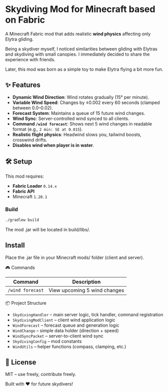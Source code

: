 # Skydiving Mod for Minecraft based on Fabric

A Minecraft Fabric mod that adds realistic **wind physics** affecting only Elytra gliding.

Being a skydiver myself, I noticed similarities between gliding with Elytras
and skydiving with small canopies. I immediately decided to share the experience
with friends.

Later, this mod was born as a simple toy to make Elytra flying a bit more fun.


## ✨ Features

- **Dynamic Wind Direction**: Wind rotates gradually (15° per minute).
- **Variable Wind Speed**: Changes by ±0.002 every 60 seconds (clamped between 0.0–0.02).
- **Forecast System**: Maintains a queue of 15 future wind changes.
- **Wind Sync**: Server-controlled wind synced to all clients.
- **Command `/wind forecast`**: Shows next 5 wind changes in readable format (e.g., `2 min: SE at 0.015`).
- **Realistic flight physics**: Headwind slows you, tailwind boosts, crosswind drifts.
- **Disables wind when player is in water**.

## 🛠 Setup

This mod requires:

- **Fabric Loader** `0.14.x`
- **Fabric API**
- Minecraft `1.20.1`

### Build

```bash
./gradlew build
```

The mod .jar will be located in build/libs/.

## Install

Place the .jar file in your Minecraft mods/ folder (client and server).

🎮 Commands

| Command            | Description                           |
|--------------------|---------------------------------------|
| `/wind forecast`   | View upcoming 5 wind changes           |

📦 Project Structure

* `SkydivingHandler` – main server logic, tick handler, command registration
* `SkydivingModClient` – client wind application logic
* `WindForecast` – forecast queue and generation logic
* `WindChange` – simple data holder (direction + speed)
* `WindSyncPacket` – server-to-client wind sync
* `SkydivingConfig` – mod constants
* `WindUtils` – helper functions (compass, clamping, etc.)

## 🔗 License
MIT – use freely, contribute freely.

Built with ❤️ for future skydivers!